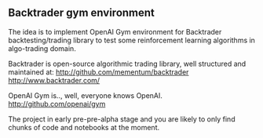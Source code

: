 ## Backtrader gym environment
The idea is to implement  OpenAI Gym environment for Backtrader backtesting/trading library to test some
reinforcement learning algorithms in algo-trading domain.

Backtrader is open-source algorithmic trading library, well structured and maintained at:
http://github.com/mementum/backtrader
http://www.backtrader.com/

OpenAI Gym is.., well, everyone knows OpenAI.
http://github.com/openai/gym

The project in early pre-pre-alpha stage and you are likely to only find chunks of code and notebooks at the moment.






